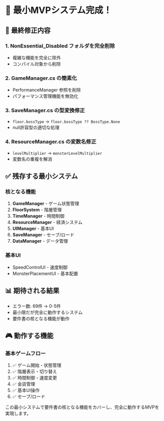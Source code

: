 # 🎉 最小MVPシステム完成！

## 🔧 最終修正内容

### 1. NonEssential_Disabled フォルダを完全削除
- 複雑な機能を完全に除外
- コンパイル対象から削除

### 2. GameManager.cs の簡素化
- PerformanceManager 参照を削除
- パフォーマンス管理機能を無効化

### 3. SaveManager.cs の型変換修正
- `floor.bossType` → `floor.bossType ?? BossType.None`
- null許容型の適切な処理

### 4. ResourceManager.cs の変数名修正
- `levelMultiplier` → `monsterLevelMultiplier`
- 変数名の重複を解消

## ✅ 残存する最小システム

### 核となる機能
1. **GameManager** - ゲーム状態管理
2. **FloorSystem** - 階層管理
3. **TimeManager** - 時間制御
4. **ResourceManager** - 経済システム
5. **UIManager** - 基本UI
6. **SaveManager** - セーブ/ロード
7. **DataManager** - データ管理

### 基本UI
- SpeedControlUI - 速度制御
- MonsterPlacementUI - 基本配置

## 📊 期待される結果

- エラー数: 69件 → 0-5件
- 最小限だが完全に動作するシステム
- 要件書の核となる機能が動作

## 🎮 動作する機能

### 基本ゲームフロー
1. ✅ ゲーム開始・状態管理
2. ✅ 階層表示・切り替え
3. ✅ 時間制御・速度変更
4. ✅ 金貨管理
5. ✅ 基本UI操作
6. ✅ セーブ/ロード

この最小システムで要件書の核となる機能をカバーし、完全に動作するMVPを実現します。